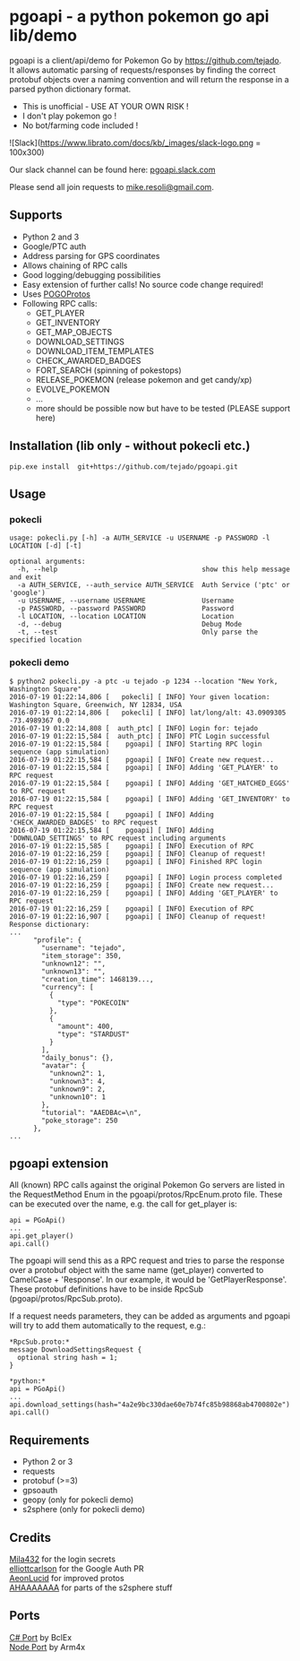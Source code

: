 # pgoapi - a python pokemon go api lib/demo
pgoapi is a client/api/demo for Pokemon Go by https://github.com/tejado.  
It allows automatic parsing of requests/responses by finding the correct protobuf objects over a naming convention and will return the response in a parsed python dictionary format.   

 * This is unofficial - USE AT YOUR OWN RISK !
 * I don't play pokemon go !
 * No bot/farming code included !

![Slack](https://www.librato.com/docs/kb/_images/slack-logo.png = 100x300)

Our slack channel can be found here: [pgoapi.slack.com](pgoapi.slack.com)

Please send all join requests to mike.resoli@gmail.com.


## Supports
 * Python 2 and 3
 * Google/PTC auth
 * Address parsing for GPS coordinates
 * Allows chaining of RPC calls
 * Good logging/debugging possibilities
 * Easy extension of further calls! No source code change required!
 * Uses [POGOProtos](https://github.com/AeonLucid/POGOProtos)
 * Following RPC calls:
   * GET_PLAYER
   * GET_INVENTORY
   * GET_MAP_OBJECTS
   * DOWNLOAD_SETTINGS
   * DOWNLOAD_ITEM_TEMPLATES
   * CHECK_AWARDED_BADGES
   * FORT_SEARCH (spinning of pokestops)
   * RELEASE_POKEMON (release pokemon and get candy/xp)
   * EVOLVE_POKEMON
   * ...
   * more should be possible now but have to be tested (PLEASE support here)

## Installation (lib only - without pokecli etc.)

    pip.exe install  git+https://github.com/tejado/pgoapi.git

## Usage

### pokecli
    usage: pokecli.py [-h] -a AUTH_SERVICE -u USERNAME -p PASSWORD -l LOCATION [-d] [-t]

    optional arguments:
      -h, --help                                    show this help message and exit
      -a AUTH_SERVICE, --auth_service AUTH_SERVICE  Auth Service ('ptc' or 'google')
      -u USERNAME, --username USERNAME              Username
      -p PASSWORD, --password PASSWORD              Password
      -l LOCATION, --location LOCATION              Location
      -d, --debug                                   Debug Mode
      -t, --test                                    Only parse the specified location


### pokecli demo

    $ python2 pokecli.py -a ptc -u tejado -p 1234 --location "New York, Washington Square"
    2016-07-19 01:22:14,806 [   pokecli] [ INFO] Your given location: Washington Square, Greenwich, NY 12834, USA
    2016-07-19 01:22:14,806 [   pokecli] [ INFO] lat/long/alt: 43.0909305 -73.4989367 0.0
    2016-07-19 01:22:14,808 [  auth_ptc] [ INFO] Login for: tejado
    2016-07-19 01:22:15,584 [  auth_ptc] [ INFO] PTC Login successful
    2016-07-19 01:22:15,584 [    pgoapi] [ INFO] Starting RPC login sequence (app simulation)
    2016-07-19 01:22:15,584 [    pgoapi] [ INFO] Create new request...
    2016-07-19 01:22:15,584 [    pgoapi] [ INFO] Adding 'GET_PLAYER' to RPC request
    2016-07-19 01:22:15,584 [    pgoapi] [ INFO] Adding 'GET_HATCHED_EGGS' to RPC request
    2016-07-19 01:22:15,584 [    pgoapi] [ INFO] Adding 'GET_INVENTORY' to RPC request
    2016-07-19 01:22:15,584 [    pgoapi] [ INFO] Adding 'CHECK_AWARDED_BADGES' to RPC request
    2016-07-19 01:22:15,584 [    pgoapi] [ INFO] Adding 'DOWNLOAD_SETTINGS' to RPC request including arguments
    2016-07-19 01:22:15,585 [    pgoapi] [ INFO] Execution of RPC
    2016-07-19 01:22:16,259 [    pgoapi] [ INFO] Cleanup of request!
    2016-07-19 01:22:16,259 [    pgoapi] [ INFO] Finished RPC login sequence (app simulation)
    2016-07-19 01:22:16,259 [    pgoapi] [ INFO] Login process completed
    2016-07-19 01:22:16,259 [    pgoapi] [ INFO] Create new request...
    2016-07-19 01:22:16,259 [    pgoapi] [ INFO] Adding 'GET_PLAYER' to RPC request
    2016-07-19 01:22:16,259 [    pgoapi] [ INFO] Execution of RPC
    2016-07-19 01:22:16,907 [    pgoapi] [ INFO] Cleanup of request!
    Response dictionary:
    ...
          "profile": {
            "username": "tejado",
            "item_storage": 350,
            "unknown12": "",
            "unknown13": "",
            "creation_time": 1468139...,
            "currency": [
              {
                "type": "POKECOIN"
              },
              {
                "amount": 400,
                "type": "STARDUST"
              }
            ],
            "daily_bonus": {},
            "avatar": {
              "unknown2": 1,
              "unknown3": 4,
              "unknown9": 2,
              "unknown10": 1
            },
            "tutorial": "AAEDBAc=\n",
            "poke_storage": 250
          },
    ...

## pgoapi extension
All (known) RPC calls against the original Pokemon Go servers are listed in the RequestMethod Enum in the pgoapi/protos/RpcEnum.proto file. These can be executed over the name, e.g. the call for get_player is:

    api = PGoApi()
    ...
    api.get_player()
    api.call()
    
The pgoapi will send this as a RPC request and tries to parse the response over a protobuf object with the same name (get_player) converted to CamelCase + 'Response'. In our example, it would be 'GetPlayerResponse'. These protobuf definitions have to be inside RpcSub (pgoapi/protos/RpcSub.proto).

If a request needs parameters, they can be added as arguments and pgoapi will try to add them automatically to the request, e.g.:

    *RpcSub.proto:*
    message DownloadSettingsRequest {
      optional string hash = 1;
    }
    
    *python:*
    api = PGoApi()
    ...
    api.download_settings(hash="4a2e9bc330dae60e7b74fc85b98868ab4700802e")
    api.call()

    
## Requirements
 * Python 2 or 3
 * requests
 * protobuf (>=3)
 * gpsoauth
 * geopy (only for pokecli demo)
 * s2sphere (only for pokecli demo)
 
    
## Credits
[Mila432](https://github.com/Mila432/Pokemon_Go_API) for the login secrets  
[elliottcarlson](https://github.com/elliottcarlson) for the Google Auth PR  
[AeonLucid](https://github.com/AeonLucid/POGOProtos) for improved protos  
[AHAAAAAAA](https://github.com/AHAAAAAAA/PokemonGo-Map) for parts of the s2sphere stuff

## Ports
[C# Port](https://github.com/BclEx/pokemongo-api-demo.net) by BclEx  
[Node Port](https://github.com/Armax/Pokemon-GO-node-api) by Arm4x  
